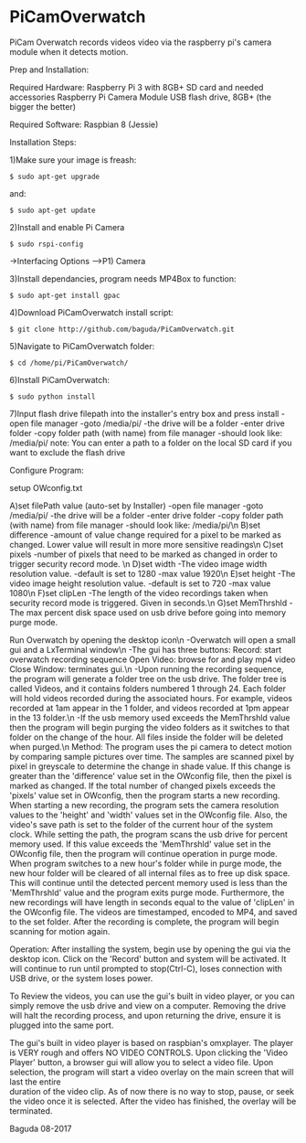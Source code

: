 # PiCamOverwatch

PiCam Overwatch records videos video via the raspberry pi's camera module when it detects motion. 

Prep and Installation:

Required Hardware:
 Raspberry Pi 3 with 8GB+ SD card and needed accessories
 Raspberry Pi Camera Module 
 USB flash drive, 8GB+ (the bigger the better)

Required Software:
 Raspbian 8 (Jessie) 

Installation Steps:

1)Make sure your image is freash:

	$ sudo apt-get upgrade

and:

	$ sudo apt-get update

2)Install and enable Pi Camera

	$ sudo rspi-config

->Interfacing Options
-->P1) Camera

3)Install dependancies, program needs MP4Box to function:

	$ sudo apt-get install gpac

4)Download PiCamOverwatch install script:

	$ git clone http://github.com/baguda/PiCamOverwatch.git

5)Navigate to PiCamOverwatch folder:

	$ cd /home/pi/PiCamOverwatch/

6)Install PiCamOverwatch:

	$ sudo python install

7)Input flash drive filepath into the installer's entry box and press install
  -open file manager
	-goto /media/pi/
	-the drive will be a folder
	-enter drive folder
	-copy folder path (with name) from file manager
	-should look like:
	  /media/pi/<driveName>
  note: You can enter a path to a folder on the local SD card if you want to exclude the flash drive 
        

Configure Program:

setup OWconfig.txt 
	
A)set filePath value (auto-set by Installer)
-open file manager
-goto /media/pi/
-the drive will be a folder
-enter drive folder
-copy folder path (with name) from file manager
-should look like:
 /media/pi/<driveName>\n
B)set difference
-amount of value change required for a pixel to
 be marked as changed. Lower value will result 
 in more more sensitive readings\n
C)set pixels
-number of pixels that need to be marked as 
 changed in order to trigger security record
 mode. \n
D)set width
-The video image width resolution value.
-default is set to 1280
-max value 1920\n
E)set height
-The video image height resolution value.
-default is set to 720
-max value 1080\n
F)set clipLen
-The length of the video recordings taken when
 security record mode is triggered. Given in
 seconds.\n
G)set MemThrshld
-The max percent disk space used on usb drive 
 before going into memory purge mode.


Run Overwatch by opening the desktop icon\n
-Overwatch will open a small gui and a LxTerminal window\n
-The gui has three buttons:
  Record: start overwatch recording sequence
  Open Video: browse for and play mp4 video
  Close Window: terminates gui.\n
-Upon running the recording sequence, the program will 
 generate a folder tree on the usb drive. The folder tree
 is called Videos, and it contains folders numbered 1 
 through 24. Each folder will hold videos recorded during 
 the associated hours. For example, videos recorded at 1am
 appear in the 1 folder, and videos recorded at 1pm appear
 in the 13 folder.\n
-If the usb memory used exceeds the MemThrshld value then
 the program will begin purging the video folders as it 
 switches to that folder on the change of the hour. All
 files inside the folder will be deleted when purged.\n
Method:
The program uses the pi camera to detect motion by comparing 
sample pictures over time. The samples are scanned pixel by pixel
in greyscale to determine the change in shade value. If this 
change is greater than the 'difference' value set in the OWconfig
file, then the pixel is marked as changed. If the total number of
changed pixels exceeds the 'pixels' value set in OWconfig, then 
the program starts a new recording.
When starting a new recording, the program sets the camera 
resolution values to the 'height' and 'width' values set in the 
OWconfig file. Also, the video's save path is set to the folder of
the current hour of the system clock. While setting the path, the
program scans the usb drive for percent memory used. If this 
value exceeds the 'MemThrshld' value set in the OWconfig file,
then the program will continue operation in purge mode. When
program switches to a new hour's folder while in purge mode,
the new hour folder will be cleared of all internal files as to 
free up disk space. This will continue until the detected 
percent memory used is less than the 'MemThrshld' value and 
the program exits purge mode.
Furthermore, the new recordings will have length in seconds 
equal to the value of 'clipLen' in the OWconfig file. The videos
are timestamped, encoded to MP4, and saved to the set folder. 
After the recording is complete, the program will begin scanning 
for motion again.

Operation:
After installing the system, begin use by opening the gui via the
desktop icon. Click on the 'Record' button and system will be
activated. It will continue to run until prompted to stop(Ctrl-C),
loses connection with USB drive, or the system loses power. 
	
To Review the videos, you can use the gui's built in video player,
or you can simply remove the usb drive and view on a computer. 
Removing the drive will halt the recording process, and upon 
returning the drive, ensure it is plugged into the same port. 

The gui's built in video player is based on raspbian's omxplayer.
The player is VERY rough and offers NO VIDEO CONTROLS. Upon
clicking the 'Video Player' button, a browser gui will allow you
to select a video file. Upon selection, the program will start
a video overlay on the main screen that will last the entire 	
duration of the video clip. As of now there is no way to stop,
pause, or seek the video once it is selected. After the video has
finished, the overlay will be terminated.
	  


Baguda 08-2017

